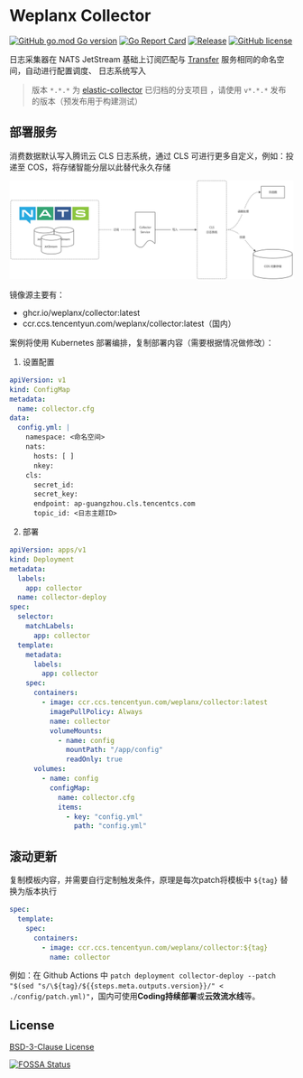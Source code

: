 # Weplanx Collector

[![GitHub go.mod Go version](https://img.shields.io/github/go-mod/go-version/weplanx/collector?style=flat-square)](https://github.com/weplanx/collector)
[![Go Report Card](https://goreportcard.com/badge/github.com/weplanx/collector?style=flat-square)](https://goreportcard.com/report/github.com/weplanx/collector)
[![Release](https://img.shields.io/github/v/release/weplanx/collector.svg?style=flat-square)](https://github.com/weplanx/collector)
[![GitHub license](https://img.shields.io/github/license/weplanx/collector?style=flat-square)](https://raw.githubusercontent.com/weplanx/collector/main/LICENSE)

日志采集器在 NATS JetStream 基础上订阅匹配与 [Transfer](https://github.com/weplanx/transfer) 服务相同的命名空间，自动进行配置调度、
日志系统写入

> 版本 `*.*.*` 为 [elastic-collector](https://github.com/weplanx/log-collector/tree/elastic-collector) 已归档的分支项目
> ，请使用 `v*.*.*` 发布的版本（预发布用于构建测试）

## 部署服务

消费数据默认写入腾讯云 CLS 日志系统，通过 CLS 可进行更多自定义，例如：投递至 COS，将存储智能分层以此替代永久存储

![Collector](./topology.png)

镜像源主要有：

- ghcr.io/weplanx/collector:latest
- ccr.ccs.tencentyun.com/weplanx/collector:latest（国内）

案例将使用 Kubernetes 部署编排，复制部署内容（需要根据情况做修改）：

1. 设置配置

```yaml
apiVersion: v1
kind: ConfigMap
metadata:
  name: collector.cfg
data:
  config.yml: |
    namespace: <命名空间>
    nats:
      hosts: [ ]
      nkey:
    cls:
      secret_id:
      secret_key:
      endpoint: ap-guangzhou.cls.tencentcs.com
      topic_id: <日志主题ID>
```

2. 部署

```yaml
apiVersion: apps/v1
kind: Deployment
metadata:
  labels:
    app: collector
  name: collector-deploy
spec:
  selector:
    matchLabels:
      app: collector
  template:
    metadata:
      labels:
        app: collector
    spec:
      containers:
        - image: ccr.ccs.tencentyun.com/weplanx/collector:latest
          imagePullPolicy: Always
          name: collector
          volumeMounts:
            - name: config
              mountPath: "/app/config"
              readOnly: true
      volumes:
        - name: config
          configMap:
            name: collector.cfg
            items:
              - key: "config.yml"
                path: "config.yml"
```

## 滚动更新

复制模板内容，并需要自行定制触发条件，原理是每次patch将模板中 `${tag}` 替换为版本执行

```yml
spec:
  template:
    spec:
      containers:
        - image: ccr.ccs.tencentyun.com/weplanx/collector:${tag}
          name: collector
```

例如：在 Github Actions
中 `patch deployment collector-deploy --patch "$(sed "s/\${tag}/${{steps.meta.outputs.version}}/" < ./config/patch.yml)"`，国内可使用**Coding持续部署**或**云效流水线**等。

## License

[BSD-3-Clause License](https://github.com/weplanx/collector/blob/main/LICENSE)

[![FOSSA Status](https://app.fossa.com/api/projects/git%2Bgithub.com%2Fweplanx%2Fcollector.svg?type=large)](https://app.fossa.com/projects/git%2Bgithub.com%2Fweplanx%2Fcollector?ref=badge_large)